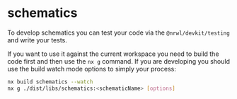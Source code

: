 # schematics

To develop schematics you can test your code via the `@nrwl/devkit/testing` and
write your tests.

If you want to use it against the current workspace you need to build the code
first and then use the `nx g` command. If you are developing you should use the
build watch mode options to simply your process:

```bash
nx build schematics --watch
nx g ./dist/libs/schematics:<schematicName> [options]
```
